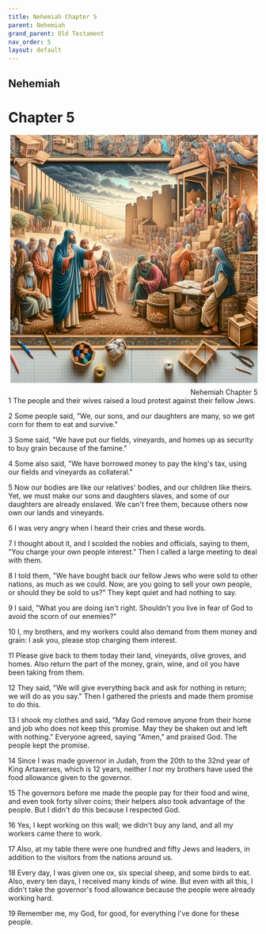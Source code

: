 ```yaml
---
title: Nehemiah Chapter 5
parent: Nehemiah
grand_parent: Old Testament
nav_order: 5
layout: default
---
```


## Nehemiah

# Chapter 5

<div style="clear: both; text-align: right;">
    <img src="/assets/Image/Nehemiah/500/5.jpg" alt="Nehemiah Chapter 5" class="chapter-image" style="max-width: 100%; height: auto; float: right; margin: 0 0 10px 10px; padding-left: 10%;">
    <figcaption style="font-size: 14px;">Nehemiah Chapter 5</figcaption>
</div>
1 The people and their wives raised a loud protest against their fellow Jews.

2 Some people said, "We, our sons, and our daughters are many, so we get corn for them to eat and survive."

3 Some said, "We have put our fields, vineyards, and homes up as security to buy grain because of the famine."

4 Some also said, "We have borrowed money to pay the king's tax, using our fields and vineyards as collateral."

5 Now our bodies are like our relatives' bodies, and our children like theirs. Yet, we must make our sons and daughters slaves, and some of our daughters are already enslaved. We can't free them, because others now own our lands and vineyards.

6 I was very angry when I heard their cries and these words.

7 I thought about it, and I scolded the nobles and officials, saying to them, "You charge your own people interest." Then I called a large meeting to deal with them.

8 I told them, "We have bought back our fellow Jews who were sold to other nations, as much as we could. Now, are you going to sell your own people, or should they be sold to us?" They kept quiet and had nothing to say.

9 I said, "What you are doing isn't right. Shouldn't you live in fear of God to avoid the scorn of our enemies?"

10 I, my brothers, and my workers could also demand from them money and grain: I ask you, please stop charging them interest.

11 Please give back to them today their land, vineyards, olive groves, and homes. Also return the part of the money, grain, wine, and oil you have been taking from them.

12 They said, "We will give everything back and ask for nothing in return; we will do as you say." Then I gathered the priests and made them promise to do this.

13 I shook my clothes and said, "May God remove anyone from their home and job who does not keep this promise. May they be shaken out and left with nothing." Everyone agreed, saying "Amen," and praised God. The people kept the promise.

14 Since I was made governor in Judah, from the 20th to the 32nd year of King Artaxerxes, which is 12 years, neither I nor my brothers have used the food allowance given to the governor.

15 The governors before me made the people pay for their food and wine, and even took forty silver coins; their helpers also took advantage of the people. But I didn't do this because I respected God.

16 Yes, I kept working on this wall; we didn't buy any land, and all my workers came there to work.

17 Also, at my table there were one hundred and fifty Jews and leaders, in addition to the visitors from the nations around us.

18 Every day, I was given one ox, six special sheep, and some birds to eat. Also, every ten days, I received many kinds of wine. But even with all this, I didn't take the governor's food allowance because the people were already working hard.

19 Remember me, my God, for good, for everything I've done for these people.


